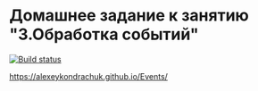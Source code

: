 # Домашнее задание к занятию "3.Обработка событий"

[![Build status](https://ci.appveyor.com/api/projects/status/d2nhkc05pl8430ox?svg=true)](https://ci.appveyor.com/project/AlexeyKondrachuk/events)

https://alexeykondrachuk.github.io/Events/

